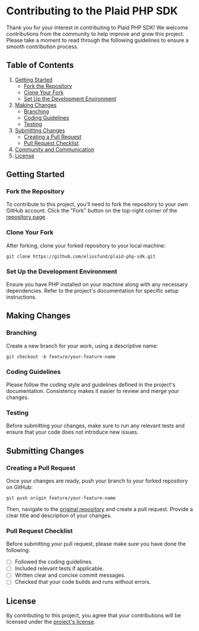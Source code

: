 # Contributing to the Plaid PHP SDK

Thank you for your interest in contributing to Plaid PHP SDK! We welcome contributions from the community to help improve and grow this project. Please take a moment to read through the following guidelines to ensure a smooth contribution process.

## Table of Contents

1. [Getting Started](#getting-started)
   - [Fork the Repository](#fork-the-repository)
   - [Clone Your Fork](#clone-your-fork)
   - [Set Up the Development Environment](#set-up-the-development-environment)
2. [Making Changes](#making-changes)
   - [Branching](#branching)
   - [Coding Guidelines](#coding-guidelines)
   - [Testing](#testing)
3. [Submitting Changes](#submitting-changes)
   - [Creating a Pull Request](#creating-a-pull-request)
   - [Pull Request Checklist](#pull-request-checklist)
4. [Community and Communication](#community-and-communication)
5. [License](#license)

## Getting Started

### Fork the Repository

To contribute to this project, you'll need to fork the repository to your own GitHub account. Click the "Fork" button on the top-right corner of the [repository page](https://github.com/eliosfund/plaid-php-sdk).

### Clone Your Fork

After forking, clone your forked repository to your local machine:

```shell
git clone https://github.com/eliosfund/plaid-php-sdk.git
```

### Set Up the Development Environment

Ensure you have PHP installed on your machine along with any necessary dependencies. Refer to the project's documentation for specific setup instructions.

## Making Changes

### Branching

Create a new branch for your work, using a descriptive name:

```shell
git checkout -b feature/your-feature-name
```

### Coding Guidelines

Please follow the coding style and guidelines defined in the project's documentation. Consistency makes it easier to review and merge your changes.

### Testing

Before submitting your changes, make sure to run any relevant tests and ensure that your code does not introduce new issues.

## Submitting Changes

### Creating a Pull Request

Once your changes are ready, push your branch to your forked repository on GitHub:

```shell
git push origin feature/your-feature-name
```

Then, navigate to the [original repository](https://github.com/eliosfund/plaid-php-sdk) and create a pull request. Provide a clear title and description of your changes.

### Pull Request Checklist

Before submitting your pull request, please make sure you have done the following:

- [ ] Followed the coding guidelines.
- [ ] Included relevant tests if applicable.
- [ ] Written clear and concise commit messages.
- [ ] Checked that your code builds and runs without errors.

## License

By contributing to this project, you agree that your contributions will be licensed under the [project's license](https://github.com/eliosfund/plaid-php-sdk).

```

```

